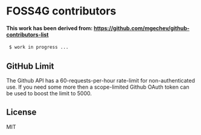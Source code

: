 # FOSS4G contributors

#### This work has been derived from: https://github.com/mgechev/github-contributors-list

```sh
 $ work in progress ...
``` 

## GitHub Limit

The Github API has a 60-requests-per-hour rate-limit for non-authenticated use. If you need some more then a scope-limited Github OAuth token can be used to boost the limit to 5000.

## License

MIT
